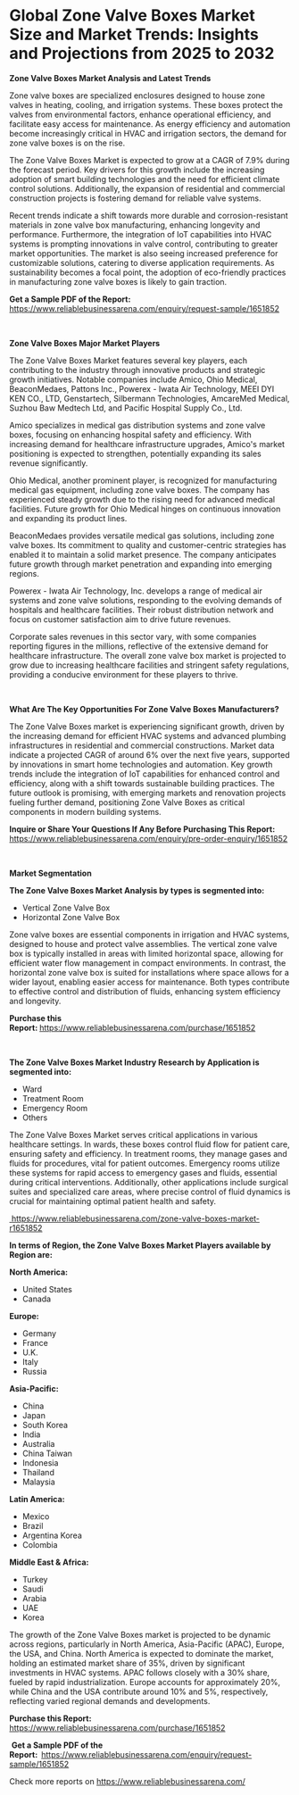 <p><h1>Global Zone Valve Boxes Market Size and Market Trends: Insights and Projections from 2025 to 2032</h1></p><p><strong>Zone Valve Boxes Market Analysis and Latest Trends</strong></p>
<p><p>Zone valve boxes are specialized enclosures designed to house zone valves in heating, cooling, and irrigation systems. These boxes protect the valves from environmental factors, enhance operational efficiency, and facilitate easy access for maintenance. As energy efficiency and automation become increasingly critical in HVAC and irrigation sectors, the demand for zone valve boxes is on the rise.</p><p>The Zone Valve Boxes Market is expected to grow at a CAGR of 7.9% during the forecast period. Key drivers for this growth include the increasing adoption of smart building technologies and the need for efficient climate control solutions. Additionally, the expansion of residential and commercial construction projects is fostering demand for reliable valve systems.</p><p>Recent trends indicate a shift towards more durable and corrosion-resistant materials in zone valve box manufacturing, enhancing longevity and performance. Furthermore, the integration of IoT capabilities into HVAC systems is prompting innovations in valve control, contributing to greater market opportunities. The market is also seeing increased preference for customizable solutions, catering to diverse application requirements. As sustainability becomes a focal point, the adoption of eco-friendly practices in manufacturing zone valve boxes is likely to gain traction.</p></p>
<p><strong>Get a Sample PDF of the Report:&nbsp;</strong> <a href="https://www.reliablebusinessarena.com/enquiry/request-sample/1651852?utm_campaign=2889&utm_medium=2&utm_source=Github&utm_content=ia&utm_term=03032025&utm_id=zone-valve-boxes">https://www.reliablebusinessarena.com/enquiry/request-sample/1651852</a></p>
<p>&nbsp;</p>
<p><strong>Zone Valve Boxes Major Market Players</strong></p>
<p><p>The Zone Valve Boxes Market features several key players, each contributing to the industry through innovative products and strategic growth initiatives. Notable companies include Amico, Ohio Medical, BeaconMedaes, Pattons Inc., Powerex - Iwata Air Technology, MEEI DYI KEN CO., LTD, Genstartech, Silbermann Technologies, AmcareMed Medical, Suzhou Baw Medtech Ltd, and Pacific Hospital Supply Co., Ltd.</p><p>Amico specializes in medical gas distribution systems and zone valve boxes, focusing on enhancing hospital safety and efficiency. With increasing demand for healthcare infrastructure upgrades, Amico's market positioning is expected to strengthen, potentially expanding its sales revenue significantly.</p><p>Ohio Medical, another prominent player, is recognized for manufacturing medical gas equipment, including zone valve boxes. The company has experienced steady growth due to the rising need for advanced medical facilities. Future growth for Ohio Medical hinges on continuous innovation and expanding its product lines.</p><p>BeaconMedaes provides versatile medical gas solutions, including zone valve boxes. Its commitment to quality and customer-centric strategies has enabled it to maintain a solid market presence. The company anticipates future growth through market penetration and expanding into emerging regions.</p><p>Powerex - Iwata Air Technology, Inc. develops a range of medical air systems and zone valve solutions, responding to the evolving demands of hospitals and healthcare facilities. Their robust distribution network and focus on customer satisfaction aim to drive future revenues.</p><p>Corporate sales revenues in this sector vary, with some companies reporting figures in the millions, reflective of the extensive demand for healthcare infrastructure. The overall zone valve box market is projected to grow due to increasing healthcare facilities and stringent safety regulations, providing a conducive environment for these players to thrive.</p></p>
<p>&nbsp;</p>
<p><strong>What Are The Key Opportunities For Zone Valve Boxes Manufacturers?</strong></p>
<p><p>The Zone Valve Boxes market is experiencing significant growth, driven by the increasing demand for efficient HVAC systems and advanced plumbing infrastructures in residential and commercial constructions. Market data indicate a projected CAGR of around 6% over the next five years, supported by innovations in smart home technologies and automation. Key growth trends include the integration of IoT capabilities for enhanced control and efficiency, along with a shift towards sustainable building practices. The future outlook is promising, with emerging markets and renovation projects fueling further demand, positioning Zone Valve Boxes as critical components in modern building systems.</p></p>
<p><strong>Inquire or Share Your Questions If Any Before Purchasing This Report:</strong> <a href="https://www.reliablebusinessarena.com/enquiry/pre-order-enquiry/1651852?utm_campaign=2889&utm_medium=2&utm_source=Github&utm_content=ia&utm_term=03032025&utm_id=zone-valve-boxes">https://www.reliablebusinessarena.com/enquiry/pre-order-enquiry/1651852</a></p>
<p>&nbsp;</p>
<p><strong>Market Segmentation</strong></p>
<p><strong>The Zone Valve Boxes Market Analysis by types is segmented into:</strong></p>
<p><ul><li>Vertical Zone Valve Box</li><li>Horizontal Zone Valve Box</li></ul></p>
<p><p>Zone valve boxes are essential components in irrigation and HVAC systems, designed to house and protect valve assemblies. The vertical zone valve box is typically installed in areas with limited horizontal space, allowing for efficient water flow management in compact environments. In contrast, the horizontal zone valve box is suited for installations where space allows for a wider layout, enabling easier access for maintenance. Both types contribute to effective control and distribution of fluids, enhancing system efficiency and longevity.</p></p>
<p><strong>Purchase this Report:&nbsp;</strong><a href="https://www.reliablebusinessarena.com/purchase/1651852?utm_campaign=2889&utm_medium=2&utm_source=Github&utm_content=ia&utm_term=03032025&utm_id=zone-valve-boxes">https://www.reliablebusinessarena.com/purchase/1651852</a></p>
<p>&nbsp;</p>
<p><strong>The Zone Valve Boxes Market Industry Research by Application is segmented into:</strong></p>
<p><ul><li>Ward</li><li>Treatment Room</li><li>Emergency Room</li><li>Others</li></ul></p>
<p><p>The Zone Valve Boxes Market serves critical applications in various healthcare settings. In wards, these boxes control fluid flow for patient care, ensuring safety and efficiency. In treatment rooms, they manage gases and fluids for procedures, vital for patient outcomes. Emergency rooms utilize these systems for rapid access to emergency gases and fluids, essential during critical interventions. Additionally, other applications include surgical suites and specialized care areas, where precise control of fluid dynamics is crucial for maintaining optimal patient health and safety.</p></p>
<p><a href="https://www.reliablebusinessarena.com/zone-valve-boxes-market-r1651852?utm_campaign=2889&utm_medium=2&utm_source=Github&utm_content=ia&utm_term=03032025&utm_id=zone-valve-boxes">&nbsp;https://www.reliablebusinessarena.com/zone-valve-boxes-market-r1651852</a></p>
<p><strong>In terms of Region, the Zone Valve Boxes Market Players available by Region are:</strong></p>
<p>
    <p> <strong> North America: </strong>
        <ul>
            <li>United States</li>
            <li>Canada</li>
        </ul>
        </p> 
    <p> <strong> Europe: </strong>
        <ul>
            <li>Germany</li>
            <li>France</li>
            <li>U.K.</li>
            <li>Italy</li>
            <li>Russia</li>
        </ul>
        </p> 
    <p> <strong> Asia-Pacific: </strong>
        <ul>
            <li>China</li>
            <li>Japan</li>
            <li>South Korea</li>
            <li>India</li>
            <li>Australia</li>
            <li>China Taiwan</li>
            <li>Indonesia</li>
            <li>Thailand</li>
            <li>Malaysia</li>
        </ul>
        </p> 
    <p> <strong> Latin America: </strong>
        <ul>
            <li>Mexico</li>
            <li>Brazil</li>
            <li>Argentina Korea</li>
            <li>Colombia</li>
        </ul>
        </p> 
    <p> <strong> Middle East & Africa: </strong>
        <ul>
            <li>Turkey</li>
            <li>Saudi</li>
            <li>Arabia</li>
            <li>UAE</li>
            <li>Korea</li>
        </ul>
    </p>
    </p>
<p><p>The growth of the Zone Valve Boxes market is projected to be dynamic across regions, particularly in North America, Asia-Pacific (APAC), Europe, the USA, and China. North America is expected to dominate the market, holding an estimated market share of 35%, driven by significant investments in HVAC systems. APAC follows closely with a 30% share, fueled by rapid industrialization. Europe accounts for approximately 20%, while China and the USA contribute around 10% and 5%, respectively, reflecting varied regional demands and developments.</p></p>
<p><strong>Purchase this Report: </strong><a href="https://www.reliablebusinessarena.com/purchase/1651852?utm_campaign=2889&utm_medium=2&utm_source=Github&utm_content=ia&utm_term=03032025&utm_id=zone-valve-boxes">https://www.reliablebusinessarena.com/purchase/1651852</a></p>
<p>&nbsp;<strong>Get a Sample PDF of the Report:&nbsp;&nbsp;</strong><a href="https://www.reliablebusinessarena.com/enquiry/request-sample/1651852?utm_campaign=2889&utm_medium=2&utm_source=Github&utm_content=ia&utm_term=03032025&utm_id=zone-valve-boxes">https://www.reliablebusinessarena.com/enquiry/request-sample/1651852</a></p>
<p><strong></strong></p>
<p>Check more reports on <a href="https://www.reliablebusinessarena.com/?utm_campaign=2889&utm_medium=2&utm_source=Github&utm_content=ia&utm_term=03032025&utm_id=zone-valve-boxes">https://www.reliablebusinessarena.com/</a></p>